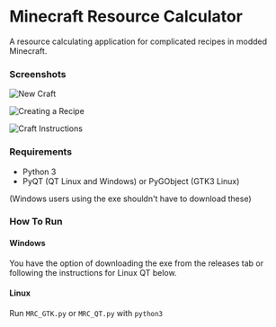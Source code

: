 # Minecraft Resource Calculator
A resource calculating application for complicated recipes in modded Minecraft.

### Screenshots

![New Craft](/../screenshots/new_craft.png?raw=true "New Craft")

![Creating a Recipe](/../screenshots/recipe_window.png?raw=true "Creating a Recipe")

![Craft Instructions](/../screenshots/craft_window.png?raw=true "Craft Instructions")

### Requirements
* Python 3
* PyQT (QT Linux and Windows) or PyGObject (GTK3 Linux)

(Windows users using the exe shouldn't have to download these)

### How To Run
#### Windows
You have the option of downloading the exe from the releases tab or following the instructions for Linux QT below.
#### Linux
Run ```MRC_GTK.py``` or ```MRC_QT.py``` with ```python3```
